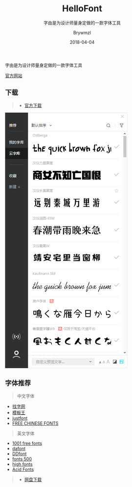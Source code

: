 ﻿---
layout:     post
title:      HelloFont
subtitle:   字由是为设计师量身定做的一款字体工具
date:       2018-04-04
author:     Brywmzl
header-img: img/HelloFont/bg.jpg
catalog: true
tags:
---
字由是为设计师量身定做的一款字体工具

<!--more-->

[官方网站](http://www.hellofont.cn)

## 下载
>- [官方下载](http://www.hellofont.cn/download)


![](https://github.com/Brywmzl/Brywmzl.github.io/raw/master/img/HelloFont/0.png)  

## 字体推荐
> 中文字体
* [找字网](http://www.zhaozi.cn/html/fonts)
* [模板王](http://fonts.mobanwang.com)
* [justfont](http://cn.justfont.com/fonts)
* [FREE CHINESE FONTS](https://www.freechinesefont.com)

> 英文字体
* [1001 free fonts](https://www.1001freefonts.com)
* [dafont](https://www.dafont.com)
* [DDfont](http://www.ddfont.com)
* [fonts 500](http://www.fonts500.com)
* [high fonts](http://www.highfonts.com)
* [Acid Fonts](https://www.acidfonts.com)

>- [网盘下载](https://)